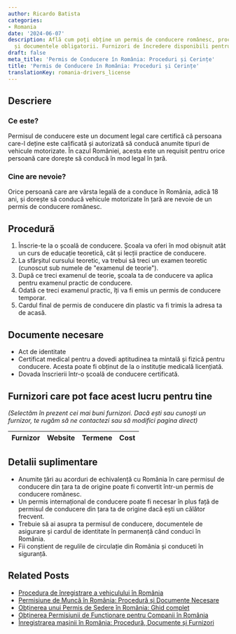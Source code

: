 ```yaml
---
author: Ricardo Batista
categories:
- Romania
date: '2024-06-07'
description: Află cum poți obține un permis de conducere românesc, procedurile necesare
  și documentele obligatorii. Furnizori de încredere disponibili pentru tine.
draft: false
meta_title: 'Permis de Conducere în România: Proceduri și Cerințe'
title: 'Permis de Conducere în România: Proceduri și Cerințe'
translationKey: romania-drivers_license
---
```



## Descriere
### Ce este?
Permisul de conducere este un document legal care certifică că persoana care-l deține este calificată și autorizată să conducă anumite tipuri de vehicule motorizate. În cazul României, acesta este un requisit pentru orice persoană care dorește să conducă în mod legal în țară.

### Cine are nevoie?
Orice persoană care are vârsta legală de a conduce în România, adică 18 ani, și dorește să conducă vehicule motorizate în țară are nevoie de un permis de conducere românesc.

## Procedură
1. Înscrie-te la o școală de conducere. Școala va oferi în mod obișnuit atât un curs de educație teoretică, cât și lecții practice de conducere.
2. La sfârșitul cursului teoretic, va trebui să treci un examen teoretic (cunoscut sub numele de "examenul de teorie").
3. După ce treci examenul de teorie, școala ta de conducere va aplica pentru examenul practic de conducere.
4. Odată ce treci examenul practic, îți va fi emis un permis de conducere temporar.
5. Cardul final de permis de conducere din plastic va fi trimis la adresa ta de acasă.

## Documente necesare
- Act de identitate
- Certificat medical pentru a dovedi aptitudinea ta mintală și fizică pentru conducere. Acesta poate fi obținut de la o instituție medicală licențiată.
- Dovada înscrierii într-o școală de conducere certificată.

## Furnizori care pot face acest lucru pentru tine

_(Selectăm în prezent cei mai buni furnizori. Dacă ești sau cunoști un furnizor, te rugăm să ne contactezi sau să modifici pagina direct)_

| Furnizor        |     Website     |     Termene      |       Cost       |
| :-------------: | :-------------: |  :-------------: | :-------------: |

## Detalii suplimentare
- Anumite țări au acorduri de echivalență cu România în care permisul de conducere din țara ta de origine poate fi convertit într-un permis de conducere românesc.
- Un permis internațional de conducere poate fi necesar în plus față de permisul de conducere din țara ta de origine dacă ești un călător frecvent.
- Trebuie să ai asupra ta permisul de conducere, documentele de asigurare și cardul de identitate în permanență când conduci în România.
- Fii conștient de regulile de circulație din România și conduceti în siguranță.


## Related Posts

- [Procedura de înregistrare a vehiculului în România](https://tramitit.com/ro/guides/romania/viza_autovehicul/)
- [Permisiune de Muncă în România: Procedură și Documente Necesare](https://tramitit.com/ro/guides/romania/solicitare_permis_de_munca_pentru_expati/)
- [Obținerea unui Permis de Ședere în România: Ghid complet](https://tramitit.com/ro/guides/romania/permis_de_sedere/)
- [Obținerea Permisiunii de Funcționare pentru Companii în România](https://tramitit.com/ro/guides/romania/autorizatie_de_functionare_pentru_firme/)
- [Înregistrarea mașinii în România: Procedură, Documente și Furnizori](https://tramitit.com/ro/guides/romania/inmatriculare_auto/)